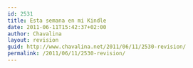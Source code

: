 ```yaml
---
id: 2531
title: Esta semana en mi Kindle
date: 2011-06-11T15:42:37+02:00
author: Chavalina
layout: revision
guid: http://www.chavalina.net/2011/06/11/2530-revision/
permalink: /2011/06/11/2530-revision/
---
```

